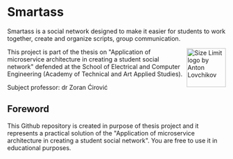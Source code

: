 # Smartass

Smartass is a social network designed to make it easier for students to work together, create and organize scripts, group communication.

<img src="http://www.viser.edu.rs/images/viserLogo.svg" align="right"
alt="Size Limit logo by Anton Lovchikov" height="90">

This project is part of the thesis on "Application of microservice architecture in creating a student social network" defended at the School of Electrical and Computer Engineering (Academy of Technical and Art Applied Studies).

Subject professor: dr Zoran Ćirović

## Foreword

This Github repository is created in purpose of thesis project and it represents a practical solution of the "Application of microservice architecture in creating a student social network". You are free to use it in educational purposes.


